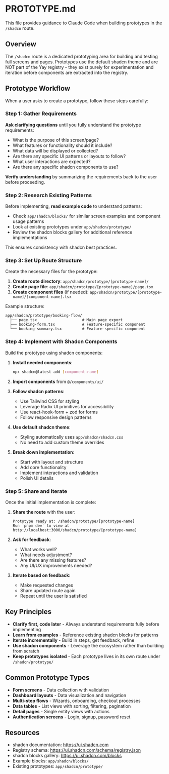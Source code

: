 # PROTOTYPE.md

This file provides guidance to Claude Code when building prototypes in the `/shadcn` route.

## Overview

The `/shadcn` route is a dedicated prototyping area for building and testing full screens and pages. Prototypes use the default shadcn theme and are NOT part of the Yay registry - they exist purely for experimentation and iteration before components are extracted into the registry.

## Prototype Workflow

When a user asks to create a prototype, follow these steps carefully:

### Step 1: Gather Requirements

**Ask clarifying questions** until you fully understand the prototype requirements:
- What is the purpose of this screen/page?
- What features or functionality should it include?
- What data will be displayed or collected?
- Are there any specific UI patterns or layouts to follow?
- What user interactions are expected?
- Are there any specific shadcn components to use?

**Verify understanding** by summarizing the requirements back to the user before proceeding.

### Step 2: Research Existing Patterns

Before implementing, **read example code** to understand patterns:
- Check `app/shadcn/blocks/` for similar screen examples and component usage patterns
- Look at existing prototypes under `app/shadcn/prototype/`
- Review the shadcn blocks gallery for additional reference implementations

This ensures consistency with shadcn best practices.

### Step 3: Set Up Route Structure

Create the necessary files for the prototype:

1. **Create route directory**: `app/shadcn/prototype/[prototype-name]/`
2. **Create page file**: `app/shadcn/prototype/[prototype-name]/page.tsx`
3. **Create component files** (if needed): `app/shadcn/prototype/[prototype-name]/[component-name].tsx`

Example structure:
```
app/shadcn/prototype/booking-flow/
  ├── page.tsx                    # Main page export
  ├── booking-form.tsx            # Feature-specific component
  └── booking-summary.tsx         # Feature-specific component
```

### Step 4: Implement with Shadcn Components

Build the prototype using shadcn components:

1. **Install needed components**:
   ```bash
   npx shadcn@latest add [component-name]
   ```

2. **Import components** from `@/components/ui/`

3. **Follow shadcn patterns**:
   - Use Tailwind CSS for styling
   - Leverage Radix UI primitives for accessibility
   - Use react-hook-form + zod for forms
   - Follow responsive design patterns

4. **Use default shadcn theme**:
   - Styling automatically uses `app/shadcn/shadcn.css`
   - No need to add custom theme overrides

5. **Break down implementation**:
   - Start with layout and structure
   - Add core functionality
   - Implement interactions and validation
   - Polish UI details

### Step 5: Share and Iterate

Once the initial implementation is complete:

1. **Share the route** with the user:
   ```
   Prototype ready at: /shadcn/prototype/[prototype-name]
   Run `pnpm dev` to view at http://localhost:3000/shadcn/prototype/[prototype-name]
   ```

2. **Ask for feedback**:
   - What works well?
   - What needs adjustment?
   - Are there any missing features?
   - Any UI/UX improvements needed?

3. **Iterate based on feedback**:
   - Make requested changes
   - Share updated route again
   - Repeat until the user is satisfied

## Key Principles

- **Clarify first, code later** - Always understand requirements fully before implementing
- **Learn from examples** - Reference existing shadcn blocks for patterns
- **Iterate incrementally** - Build in steps, get feedback, refine
- **Use shadcn components** - Leverage the ecosystem rather than building from scratch
- **Keep prototypes isolated** - Each prototype lives in its own route under `/shadcn/prototype/`

## Common Prototype Types

- **Form screens** - Data collection with validation
- **Dashboard layouts** - Data visualization and navigation
- **Multi-step flows** - Wizards, onboarding, checkout processes
- **Data tables** - List views with sorting, filtering, pagination
- **Detail pages** - Single entity views with actions
- **Authentication screens** - Login, signup, password reset

## Resources

- shadcn documentation: https://ui.shadcn.com
- Registry schema: https://ui.shadcn.com/schema/registry.json
- shadcn blocks gallery: https://ui.shadcn.com/blocks
- Example blocks: `app/shadcn/blocks/`
- Existing prototypes: `app/shadcn/prototype/`
